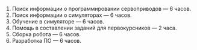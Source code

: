 1. Поиск информации о программировании сервоприводов — 6 часов.
2. Поиск информации о симуляторах — 6 часов.
3. Обучение в симуляторе — 6 часов.
4. Помощь в составлении заданий для первокурсников — 2 часа.
5. Сборка робота — 6 часов.
6. Разработка ПО — 6 часов.
